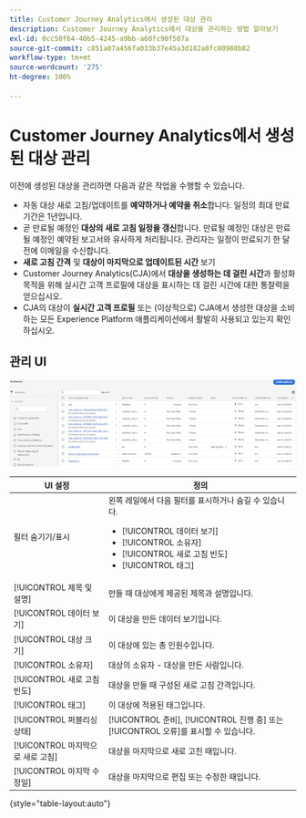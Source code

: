 ```yaml
---
title: Customer Journey Analytics에서 생성된 대상 관리
description: Customer Journey Analytics에서 대상을 관리하는 방법 알아보기
exl-id: 0cc50f64-40b5-4245-a9bb-a60fc90f507a
source-git-commit: c851a07a456fa033b37e45a3d182a8fc80988b82
workflow-type: tm+mt
source-wordcount: '275'
ht-degree: 100%

---
```


# Customer Journey Analytics에서 생성된 대상 관리

이전에 생성된 대상을 관리하면 다음과 같은 작업을 수행할 수 있습니다.

* 자동 대상 새로 고침/업데이트를 **예약하거나 예약을 취소**&#x200B;합니다. 일정의 최대 만료 기간은 1년입니다.
* 곧 만료될 예정인 **대상의 새로 고침 일정을 갱신**&#x200B;합니다. 만료될 예정인 대상은 만료될 예정인 예약된 보고서와 유사하게 처리됩니다. 관리자는 일정이 만료되기 한 달 전에 이메일을 수신합니다.
* **새로 고침 간격** 및 **대상이 마지막으로 업데이트된 시간** 보기
* Customer Journey Analytics(CJA)에서 **대상을 생성하는 데 걸린 시간**&#x200B;과 활성화 목적을 위해 실시간 고객 프로필에 대상을 표시하는 데 걸린 시간에 대한 통찰력을 얻으십시오.
* CJA의 대상이 **실시간 고객 프로필** 또는 (이상적으로) CJA에서 생성한 대상을 소비하는 모든 Experience Platform 애플리케이션에서 활발히 사용되고 있는지 확인하십시오.

## 관리 UI

![](assets/manage.png)

| UI 설정 | 정의 |
| --- | --- |
| 필터 숨기기/표시 | 왼쪽 레일에서 다음 필터를 표시하거나 숨길 수 있습니다. <ul><li>[!UICONTROL 데이터 보기]</li><li>[!UICONTROL 소유자]</li><li>[!UICONTROL 새로 고침 빈도]</li><li>[!UICONTROL 태그]</li></ul> |
| [!UICONTROL 제목 및 설명] | 만들 때 대상에게 제공된 제목과 설명입니다. |
| [!UICONTROL 데이터 보기] | 이 대상을 만든 데이터 보기입니다. |
| [!UICONTROL 대상 크기] | 이 대상에 있는 총 인원수입니다. |
| [!UICONTROL 소유자] | 대상의 소유자 - 대상을 만든 사람입니다. |
| [!UICONTROL 새로 고침 빈도] | 대상을 만들 때 구성된 새로 고침 간격입니다. |
| [!UICONTROL 태그] | 이 대상에 적용된 태그입니다. |
| [!UICONTROL 퍼블리싱 상태] | [!UICONTROL 준비], [!UICONTROL 진행 중] 또는 [!UICONTROL 오류]를 표시할 수 있습니다. |
| [!UICONTROL  마지막으로 새로 고침] | 대상을 마지막으로 새로 고친 때입니다. |
| [!UICONTROL 마지막 수정일] | 대상을 마지막으로 편집 또는 수정한 때입니다. |

{style=&quot;table-layout:auto&quot;}
